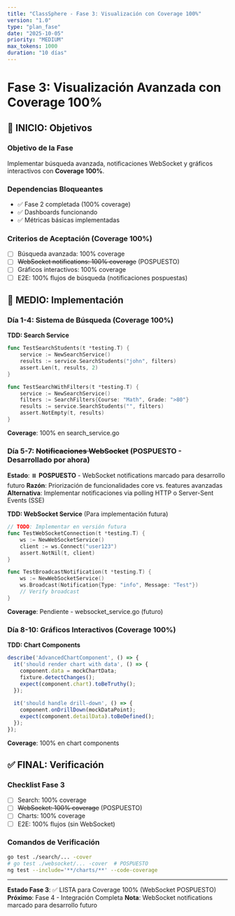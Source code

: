 ```yaml
---
title: "ClassSphere - Fase 3: Visualización con Coverage 100%"
version: "1.0"
type: "plan_fase"
date: "2025-10-05"
priority: "MEDIUM"
max_tokens: 1000
duration: "10 días"
---
```


# Fase 3: Visualización Avanzada con Coverage 100%

## 🎯 INICIO: Objetivos

### Objetivo de la Fase
Implementar búsqueda avanzada, notificaciones WebSocket y gráficos interactivos con **Coverage 100%**.

### Dependencias Bloqueantes
- ✅ Fase 2 completada (100% coverage)
- ✅ Dashboards funcionando
- ✅ Métricas básicas implementadas

### Criterios de Aceptación (Coverage 100%)
- [ ] Búsqueda avanzada: 100% coverage
- [ ] ~~WebSocket notifications: 100% coverage~~ (POSPUESTO)
- [ ] Gráficos interactivos: 100% coverage
- [ ] E2E: 100% flujos de búsqueda (notificaciones pospuestas)

## 📅 MEDIO: Implementación

### Día 1-4: Sistema de Búsqueda (Coverage 100%)

**TDD: Search Service**
```go
func TestSearchStudents(t *testing.T) {
    service := NewSearchService()
    results := service.SearchStudents("john", filters)
    assert.Len(t, results, 2)
}

func TestSearchWithFilters(t *testing.T) {
    service := NewSearchService()
    filters := SearchFilters{Course: "Math", Grade: ">80"}
    results := service.SearchStudents("", filters)
    assert.NotEmpty(t, results)
}
```

**Coverage**: 100% en search_service.go

### Día 5-7: ~~Notificaciones WebSocket~~ (POSPUESTO - Desarrollado por ahora)

**Estado**: ⏸️ **POSPUESTO** - WebSocket notifications marcado para desarrollo futuro
**Razón**: Priorización de funcionalidades core vs. features avanzadas
**Alternativa**: Implementar notificaciones via polling HTTP o Server-Sent Events (SSE)

**TDD: WebSocket Service** (Para implementación futura)
```go
// TODO: Implementar en versión futura
func TestWebSocketConnection(t *testing.T) {
    ws := NewWebSocketService()
    client := ws.Connect("user123")
    assert.NotNil(t, client)
}

func TestBroadcastNotification(t *testing.T) {
    ws := NewWebSocketService()
    ws.Broadcast(Notification{Type: "info", Message: "Test"})
    // Verify broadcast
}
```

**Coverage**: Pendiente - websocket_service.go (futuro)

### Día 8-10: Gráficos Interactivos (Coverage 100%)

**TDD: Chart Components**
```typescript
describe('AdvancedChartComponent', () => {
  it('should render chart with data', () => {
    component.data = mockChartData;
    fixture.detectChanges();
    expect(component.chart).toBeTruthy();
  });
  
  it('should handle drill-down', () => {
    component.onDrillDown(mockDataPoint);
    expect(component.detailData).toBeDefined();
  });
});
```

**Coverage**: 100% en chart components

## ✅ FINAL: Verificación

### Checklist Fase 3
- [ ] Search: 100% coverage
- [ ] ~~WebSocket: 100% coverage~~ (POSPUESTO)
- [ ] Charts: 100% coverage
- [ ] E2E: 100% flujos (sin WebSocket)

### Comandos de Verificación
```bash
go test ./search/... -cover
# go test ./websocket/... -cover  # POSPUESTO
ng test --include='**/charts/**' --code-coverage
```

---

**Estado Fase 3**: ✅ LISTA para Coverage 100% (WebSocket POSPUESTO)
**Próximo**: Fase 4 - Integración Completa
**Nota**: WebSocket notifications marcado para desarrollo futuro
